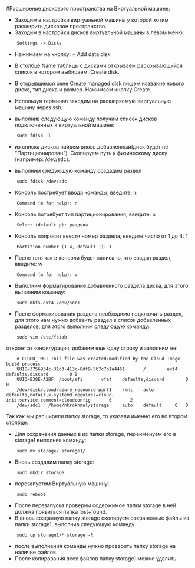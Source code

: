 #Расширение дискового пространства на Виртуальной машине:

- Заходим в настройки виртуальной машины у которой хотим расширить дисковое пространство.
- Заходим в настройки дисков виртуальной машины в левом меню:
```	
	Settings -> Disks
```
- Нажимаем на кнопку: + Add data disk
- В столбце Name таблицы с дисками открываем раскрывающийся список в котором выбираем: Create disk.
- В открывшемся окне Create managed disk пишем название нового диска, тип диска и размер. Нажимаем кнопку Create.

- Используя терминал заходим на расширяемую виртуальную машину через ssh.
- выполнив следующую команду получим список дисков подключенных к виртуальной машине:
```
	sudo fdisk -l
```
- из списка дисков найдем вновь добавленный(диск будет не "Партиционирован"). Скопируем путь к физическому диску (например: /dev/sdc).
 
- выполним следующую команду создадим раздел
```
	sudo fdisk /dev/sdc
```
- Консоль постребует ввода команды, введите: n
```
	Command (m for help): n
```
- Консоль потребует тип партиционирования, введите: p
```
	Select (default p): раздела
```
- Консоль попросит ввести номер раздела, введите число от 1 до 4: 1
```	
	Partition number (1-4, default 1): 1
```
- После того как в консоли будет написано, что создан раздел, введите: w
```
	Command (m for help): w
```
- Выполним форматирование добавленного раздела диска, для этого выполним команду:
```
	sudo mkfs.ext4 /dev/sdc1
```
- После форматирования раздела необходимо подключить раздел, для этого нам нужно добавить раздел в список добавленных разделов, для этого выполним следующую команду:
```	
	sudo vim /etc/fstab
```
откроется конфигурация, добавим еще одну строку и заполним ее:
```
	# CLOUD_IMG: This file was created/modified by the Cloud Image build process
	UUID=3756934c-31d3-413c-8df9-5b7c7b1a4451       /        ext4   defaults,discard        0 0
	UUID=B38E-A2BF  /boot/efi       vfat    defaults,discard        0 0
	/dev/disk/cloud/azure_resource-part1    /mnt    auto    defaults,nofail,x-systemd.requires=cloud-init.service,comment=cloudconfig       0       2
	/dev/sdc1	/home/nkrokhmal/storage 	auto 	default		0	0
```
Так как мы расширяли папку storage, то указали именно его во втором столбце.

- Для сохранения данных в из папки storage, переименуем его в storage1 выполнив команду:
```
	sudo mv storage/ storage1/
```
- Вновь создадим папку storage:
```	
	sudo mkdir storage
```
- перезапустим Виртуальную машину:
```
	sudo reboot
```
- После перезапуска проверим содержимое папки storage в ней должна появиться папка lost+found.
- В вновь созданную папку storage скопируем сохраненные файлы из папки storage1, выполнив следующую команду:
```
	sudo cp storage1/* storage -R
```
- после выполнения команды нужно проверить папку storage на наличие файлов.
- После копирования всех файлов папку storage1 можно удалить.

	

